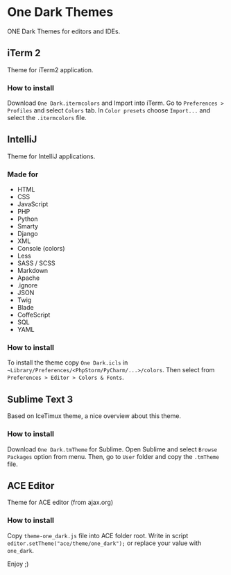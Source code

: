 # One Dark Themes
ONE Dark Themes for editors and IDEs.
## iTerm 2
Theme for iTerm2 application.
### How to install
Download `One Dark.itermcolors` and Import into iTerm.
Go to `Preferences > Profiles` and select `Colors` tab. In `Color presets` choose `Import...` and select the `.itermcolors` file.

## IntelliJ
Theme for IntelliJ applications.
### Made for
* HTML
* CSS
* JavaScript
* PHP
* Python
* Smarty
* Django
* XML
* Console (colors)
* Less
* SASS / SCSS
* Markdown
* Apache
* .ignore
* JSON
* Twig
* Blade
* CoffeScript
* SQL
* YAML

### How to install
To install the theme copy `One Dark.icls` in `~Library/Preferences/<PhpStorm/PyCharm/...>/colors`.
Then select from `Preferences > Editor > Colors & Fonts`.

## Sublime Text 3
Based on IceTimux theme, a nice overview about this theme.
### How to install
Download `One Dark.tmTheme` for Sublime.
Open Sublime and select `Browse Packages` option from menu. Then, go to `User` folder and copy the `.tmTheme` file.

## ACE Editor
Theme for ACE editor (from ajax.org)
### How to install
Copy `theme-one_dark.js` file into ACE folder root.
Write in script `editor.setTheme("ace/theme/one_dark");` or replace your value with `one_dark`.

Enjoy ;)
